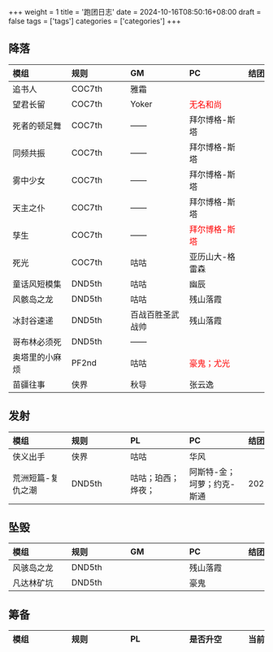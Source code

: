 +++
weight = 1
title = '跑团日志'
date = 2024-10-16T08:50:16+08:00
draft = false
tags = ['tags']
categories = ['categories']
+++

## 降落

|<div style="width:100px;"> 模组 </dev> | <div style="width:100px;"> 规则</dev> | <div style="width:100px;"> GM</dev> | <div style="width:100px;"> PC</dev> | <div style="width:100px;"> 结团时间</dev> |
| :--- | :--- | :--- | :--- | :--- |
| 追书人          | COC7th | 雅霜  |  | |
| 望君长留        | COC7th | Yoker | <div style="color:#f00;">无名和尚</div>      | |
| 死者的顿足舞    | COC7th | ——    | 拜尔博格-斯塔 | |
| 同频共振     | COC7th | ——    | 拜尔博格-斯塔 | |
| 雾中少女        | COC7th | —— | 拜尔博格-斯塔 | |
| 天主之仆        | COC7th | ——    | 拜尔博格-斯塔 | |
| 孳生 | COC7th | —— | <div style="color:#f00;">拜尔博格-斯塔</div> | |
| 死光      | COC7th | 咕咕  | 亚历山大-格雷森 | |
| 童话风短模集    | DND5th | 咕咕      | 幽辰 | |
| 风骸岛之龙      | DND5th | 咕咕      | 残山落霞 | |
| 冰封谷速递      | DND5th | 百战百胜圣武战帅 | 残山落霞 | |
| 哥布林必须死    | DND5th | ——    |  | |
| 奥塔里的小麻烦  | PF2nd | 咕咕  | <div style="color:#f00;">豪鬼；尤光</div> | |
| 苗疆往事        | 侠界 | 秋导  | 张云逸 | |

## 发射

|<div style="width:100px;"> 模组 </dev> | <div style="width:100px;"> 规则</dev> | <div style="width:100px;"> PL</dev> | <div style="width:100px;"> PC</dev> | <div style="width:100px;"> 结团时间</dev> |
| :--- | :--- | :--- | :--- | :--- |
| 侠义出手 | 侠界 | 咕咕 | 华风 |  |
| 荒洲短篇-复仇之潮 | DND5th | 咕咕；珀西；烨夜；| 阿斯特-金；坷萝；约克-斯通 | 20241028— |
## 坠毁

|<div style="width:100px;"> 模组 </dev> | <div style="width:100px;"> 规则 </dev> | <div style="width:100px;"> GM </dev> | <div style="width:100px;"> PC</dev> | <div style="width:100px;"> 结团时间</dev> |
| :--- | :--- | :--- | :--- | :--- |
| 风骇岛之龙 | DND5th |  | 残山落霞 |  |
| 凡达林矿坑 | DND5th |  | 豪鬼 |  |

## 筹备

|<div style="width:100px;"> 模组 </dev> | <div style="width:100px;"> 规则 </dev> | <div style="width:100px;"> PL</dev> | <div style="width:100px;"> 是否升空</dev> | <div style="width:100px;"> 当前高度</dev> |
| :--- | :--- | :--- | :--- | :--- |
